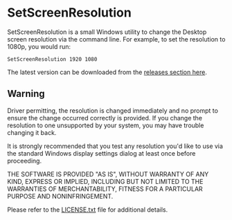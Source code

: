 # SetScreenResolution #

SetScreenResolution is a small Windows utility to change the Desktop screen resolution via the command line. For example, to set the resolution to 1080p, you would run:

    SetScreenResolution 1920 1080

The latest version can be downloaded from the [releases section here](https://github.com/gurnec/SetScreenResolution/releases/latest).


## Warning ##

Driver permitting, the resolution is changed immediately and no prompt to ensure the change occurred correctly is provided. If you change the resolution to one unsupported by your system, you may have trouble changing it back.

It is strongly recommended that you test any resolution you'd like to use via the standard Windows display settings dialog at least once before proceeding.

THE SOFTWARE IS PROVIDED "AS IS", WITHOUT WARRANTY OF ANY KIND, EXPRESS OR IMPLIED, INCLUDING BUT NOT LIMITED TO THE WARRANTIES OF MERCHANTABILITY, FITNESS FOR A PARTICULAR PURPOSE AND NONINFRINGEMENT.

Please refer to the [LICENSE.txt](LICENSE.txt) file for additional details.
